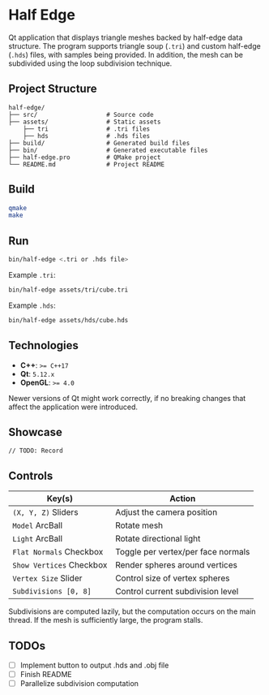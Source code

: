 # Half Edge

Qt application that displays triangle meshes backed by half-edge data structure.
The program supports triangle soup (`.tri`) and custom half-edge (`.hds`) files, with samples being provided.
In addition, the mesh can be subdivided using the loop subdivision technique.

## Project Structure

```plaintext
half-edge/
├── src/                   # Source code
├── assets/                # Static assets
    ├── tri                # .tri files
    ├── hds                # .hds files
├── build/                 # Generated build files
├── bin/                   # Generated executable files
├── half-edge.pro          # QMake project
└── README.md              # Project README
```

## Build

```bash
qmake
make
```

## Run

```bash
bin/half-edge <.tri or .hds file>
```

Example `.tri`:

```bash
bin/half-edge assets/tri/cube.tri
```

Example `.hds`:

```bash
bin/half-edge assets/hds/cube.hds
```

## Technologies

* **C++**: `>= C++17`
* **Qt**: `5.12.x`
* **OpenGL**: `>= 4.0`

Newer versions of Qt might work correctly, if no breaking changes that affect the application were introduced.

## Showcase

```
// TODO: Record
```

## Controls

| Key(s)                   | Action                             |
|--------------------------|------------------------------------|
| `(X, Y, Z)` Sliders      | Adjust the camera position         |
| `Model` ArcBall          | Rotate mesh                        |
| `Light` ArcBall          | Rotate directional light           |
| `Flat Normals` Checkbox  | Toggle per vertex/per face normals |
| `Show Vertices` Checkbox | Render spheres around vertices     |
| `Vertex Size` Slider     | Control size of vertex spheres     |
| `Subdivisions [0, 8]`    | Control current subdivision level  |

Subdivisions are computed lazily, but the computation occurs on the main thread.
If the mesh is sufficiently large, the program stalls.

## TODOs

* [ ] Implement button to output .hds and .obj file
* [ ] Finish README
* [ ] Parallelize subdivision computation
